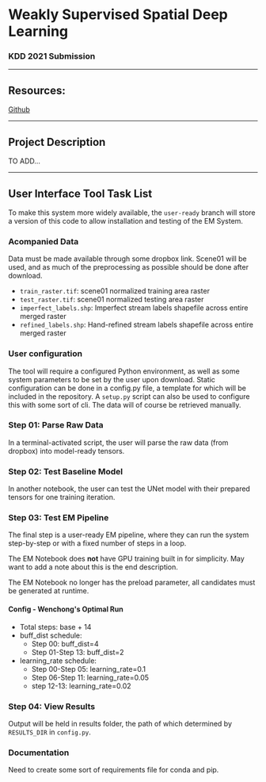 # Weakly Supervised Spatial Deep Learning
### KDD 2021 Submission

---

## Resources:
[Github](https://github.com/spatialdatasciencegroup/WeaklySupervisedSpatialDeepLearning)

---

## Project Description
TO ADD...

---

## User Interface Tool Task List
To make this system more widely available, the `user-ready` branch will store a version of this code to allow installation and testing of the EM System.

### Acompanied Data
Data must be made available through some dropbox link. Scene01 will be used, and as much of the preprocessing as possible should be done after download.
- `train_raster.tif`: scene01 normalized training area raster
- `test_raster.tif`: scene01 normalized testing area raster
- `imperfect_labels.shp`: Imperfect stream labels shapefile across entire merged raster
- `refined_labels.shp`: Hand-refined stream labels shapefile across entire merged raster

### User configuration
The tool will require a configured Python environment, as well as some system parameters to be set by the user upon download. Static configuration can be done in a config.py file, a template for which will be included in the repository. A `setup.py` script can also be used to configure this with some sort of cli. The data will of course be retrieved manually.

### Step 01: Parse Raw Data
In a terminal-activated script, the user will parse the raw data (from dropbox) into model-ready tensors.

### Step 02: Test Baseline Model
In another notebook, the user can test the UNet model with their prepared tensors for one training iteration. 

### Step 03: Test EM Pipeline
The final step is a user-ready EM pipeline, where they can run the system step-by-step or with a fixed number of steps in a loop.

The EM Notebook does **not** have GPU training built in for simplicity. May want to add a note about this is the end description.

The EM Notebook no longer has the preload parameter, all candidates must be generated at runtime. 

#### Config - Wenchong's Optimal Run
- Total steps: base + 14
- buff_dist schedule:
  - Step 00: buff_dist=4
  - Step 01-Step 13: buff_dist=2
- learning_rate schedule:
  - Step 00-Step 05: learning_rate=0.1
  - Step 06-Step 11: learning_rate=0.05
  - step 12-13: learning_rate=0.02

### Step 04: View Results
Output will be held in results folder, the path of which determined by `RESULTS_DIR` in `config.py`.

### Documentation
Need to create some sort of requirements file for conda and pip.